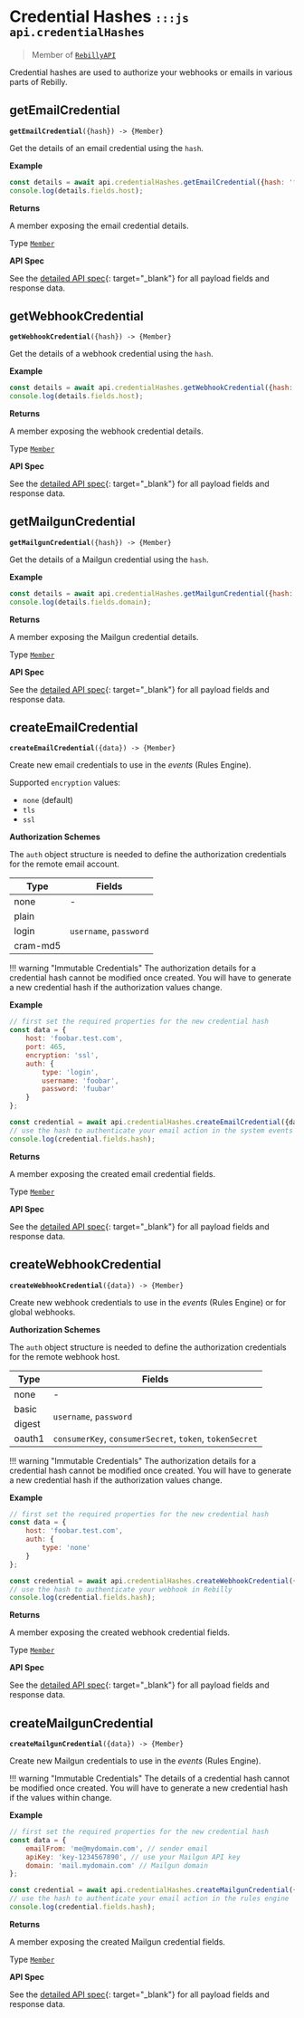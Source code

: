 # Credential Hashes <small>`:::js api.credentialHashes`</small>

> Member of [`RebillyAPI`][goto-rebillyapi]

Credential hashes are used to authorize your webhooks or emails in various parts of Rebilly.


## getEmailCredential
<div class="method"><code><strong>getEmailCredential</strong>({<span class="prop">hash</span>}) -> <span class="return">{Member}</span></code></div>

Get the details of an email credential using the `hash`.


**Example**

```js
const details = await api.credentialHashes.getEmailCredential({hash: 'foobar-001'});
console.log(details.fields.host);
```


**Returns**

A member exposing the email credential details.

Type [`Member`][goto-member]


**API Spec**

See the [detailed API spec][1]{: target="_blank"} for all payload fields and response data.

## getWebhookCredential
<div class="method"><code><strong>getWebhookCredential</strong>({<span class="prop">hash</span>}) -> <span class="return">{Member}</span></code></div>

Get the details of a webhook credential using the `hash`.


**Example**

```js
const details = await api.credentialHashes.getWebhookCredential({hash: 'foobar-001'});
console.log(details.fields.host);
```


**Returns**

A member exposing the webhook credential details.

Type [`Member`][goto-member]


**API Spec**

See the [detailed API spec][2]{: target="_blank"} for all payload fields and response data.

## getMailgunCredential
<div class="method"><code><strong>getMailgunCredential</strong>({<span class="prop">hash</span>}) -> <span class="return">{Member}</span></code></div>

Get the details of a Mailgun credential using the `hash`.


**Example**

```js
const details = await api.credentialHashes.getMailgunCredential({hash: 'foobar-001'});
console.log(details.fields.domain);
```


**Returns**

A member exposing the Mailgun credential details.

Type [`Member`][goto-member]


**API Spec**

See the [detailed API spec][5]{: target="_blank"} for all payload fields and response data.

## createEmailCredential
<div class="method"><code><strong>createEmailCredential</strong>({<span class="prop">data</span>}) -> <span class="return">{Member}</span></code></div>

Create new email credentials to use in the *events* (Rules Engine). 

Supported `encryption` values: 

- `none` (default)
- `tls`
- `ssl`

**Authorization Schemes**

The `auth` object structure is needed to define the authorization credentials for the remote email account.

<table>
    <thead>
        <tr>
            <th>Type</th>
            <th>Fields</th>
        </tr>
    </thead>
    <tbody>
        <tr>
            <td>none</td>
            <td>-</td>
        </tr>
        <tr>
            <td>plain</td>
            <td rowspan="3">
                <code>username</code>, <code>password</code>
            </td>
        </tr>
        <tr>
            <td>login</td>
        </tr>
        <tr>
            <td>cram-md5</td>
        </tr>
    </tbody>
</table>

!!! warning "Immutable Credentials"
    The authorization details for a credential hash cannot be modified once created. You will have to generate a new credential hash if the authorization values change.

**Example**

```js
// first set the required properties for the new credential hash
const data = {
    host: 'foobar.test.com',
    port: 465,
    encryption: 'ssl',
    auth: {
        type: 'login',
        username: 'foobar',
        password: 'fuubar'
    }
};

const credential = await api.credentialHashes.createEmailCredential({data});
// use the hash to authenticate your email action in the system events
console.log(credential.fields.hash);
```


**Returns**

A member exposing the created email credential fields.

Type [`Member`][goto-member]


**API Spec**

See the [detailed API spec][3]{: target="_blank"} for all payload fields and response data.


## createWebhookCredential
<div class="method"><code><strong>createWebhookCredential</strong>({<span class="prop">data</span>}) -> <span class="return">{Member}</span></code></div>

Create new webhook credentials to use in the *events* (Rules Engine) or for global webhooks.  

**Authorization Schemes**

The `auth` object structure is needed to define the authorization credentials for the remote webhook host.

<table>
    <thead>
        <tr>
            <th>Type</th>
            <th>Fields</th>
        </tr>
    </thead>
    <tbody>
        <tr>
            <td>none</td>
            <td>-</td>
        </tr>
        <tr>
            <td>basic</td>
            <td rowspan="2">
                <code>username</code>, <code>password</code>
            </td>
        </tr>
        <tr>
            <td>digest</td>
        </tr>
        <tr>
            <td>oauth1</td>
            <td>
                <code>consumerKey</code>, <code>consumerSecret</code>, <code>token</code>, <code>tokenSecret</code>
            </td>
        </tr>
    </tbody>
</table>

!!! warning "Immutable Credentials"
    The authorization details for a credential hash cannot be modified once created. You will have to generate a new credential hash if the authorization values change.

**Example**

```js
// first set the required properties for the new credential hash
const data = {
    host: 'foobar.test.com',
    auth: {
        type: 'none'
    }
};

const credential = await api.credentialHashes.createWebhookCredential({data});
// use the hash to authenticate your webhook in Rebilly
console.log(credential.fields.hash);
```


**Returns**

A member exposing the created webhook credential fields.

Type [`Member`][goto-member]


**API Spec**

See the [detailed API spec][4]{: target="_blank"} for all payload fields and response data.

## createMailgunCredential
<div class="method"><code><strong>createMailgunCredential</strong>({<span class="prop">data</span>}) -> <span class="return">{Member}</span></code></div>

Create new Mailgun credentials to use in the *events* (Rules Engine).

!!! warning "Immutable Credentials"
    The details of a credential hash cannot be modified once created. You will have to generate a new credential hash if the values within change.

**Example**

```js
// first set the required properties for the new credential hash
const data = {
    emailFrom: 'me@mydomain.com', // sender email
    apiKey: 'key-1234567890', // use your Mailgun API key
    domain: 'mail.mydomain.com' // Mailgun domain
};

const credential = await api.credentialHashes.createMailgunCredential({data});
// use the hash to authenticate your email action in the rules engine
console.log(credential.fields.hash);
```


**Returns**

A member exposing the created Mailgun credential fields.

Type [`Member`][goto-member]


**API Spec**

See the [detailed API spec][6]{: target="_blank"} for all payload fields and response data.

[goto-rebillyapi]: ../rebilly-api
[goto-collection]: ../types/collection
[goto-member]: ../types/member
[1]: https://rebilly.github.io/RebillyAPI/#tag/Credential-Hashes%2Fpaths%2F~1credential-hashes~1emails~1%7Bhash%7D%2Fget
[2]: https://rebilly.github.io/RebillyAPI/#tag/Credential-Hashes%2Fpaths%2F~1credential-hashes~1webhooks~1%7Bhash%7D%2Fget
[3]: https://rebilly.github.io/RebillyAPI/#tag/Credential-Hashes%2Fpaths%2F~1credential-hashes~1emails%2Fpost
[4]: https://rebilly.github.io/RebillyAPI/#tag/Credential-Hashes%2Fpaths%2F~1credential-hashes~1webhooks%2Fpost
[5]: https://rebilly.github.io/RebillyAPI/#tag/Credential-Hashes%2Fpaths%2F~1credential-hashes~1mailgun~1%7Bhash%7D%2Fget
[6]: https://rebilly.github.io/RebillyAPI/#tag/Credential-Hashes%2Fpaths%2F~1credential-hashes~1mailgun%2Fpost
